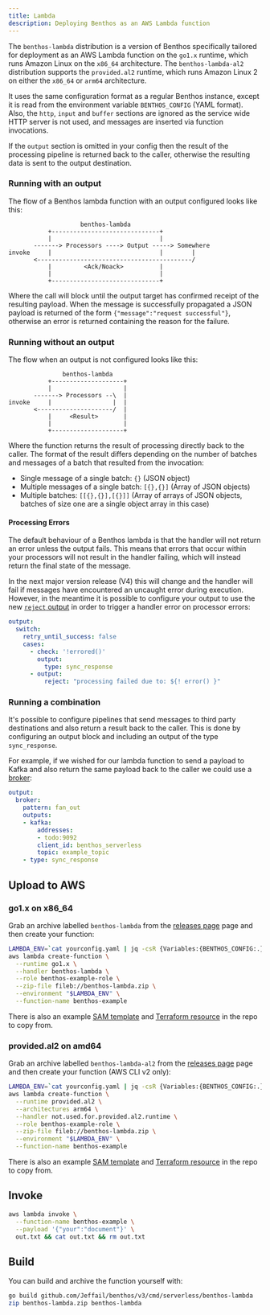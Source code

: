 ```yaml
---
title: Lambda
description: Deploying Benthos as an AWS Lambda function
---
```


The `benthos-lambda` distribution is a version of Benthos specifically tailored
for deployment as an AWS Lambda function on the `go1.x` runtime,
which runs Amazon Linux on the `x86_64` architecture.
The `benthos-lambda-al2` distribution supports the `provided.al2` runtime,
which runs Amazon Linux 2 on either the `x86_64` or `arm64` architecture.

It uses the same configuration format as a regular Benthos instance, except it
is read from the environment variable `BENTHOS_CONFIG` (YAML format). Also, the
`http`, `input` and `buffer` sections are ignored as the service wide HTTP
server is not used, and messages are inserted via function invocations.

If the `output` section is omitted in your config then the result of the
processing pipeline is returned back to the caller, otherwise the resulting data
is sent to the output destination.

### Running with an output

The flow of a Benthos lambda function with an output configured looks like this:

```text
                    benthos-lambda
           +------------------------------+
           |                              |
       -------> Processors ----> Output -----> Somewhere
invoke     |                              |        |
       <-------------------------------------------/
           |         <Ack/Noack>          |
           |                              |
           +------------------------------+
```

Where the call will block until the output target has confirmed receipt of the
resulting payload. When the message is successfully propagated a JSON payload is
returned of the form `{"message":"request successful"}`, otherwise an error is
returned containing the reason for the failure.

### Running without an output

The flow when an output is not configured looks like this:

```text
               benthos-lambda
           +--------------------+
           |                    |
       -------> Processors --\  |
invoke     |                 |  |
       <---------------------/  |
           |     <Result>       |
           |                    |
           +--------------------+
```

Where the function returns the result of processing directly back to the caller.
The format of the result differs depending on the number of batches and messages
of a batch that resulted from the invocation:

- Single message of a single batch: `{}` (JSON object)
- Multiple messages of a single batch: `[{},{}]` (Array of JSON objects)
- Multiple batches: `[[{},{}],[{}]]` (Array of arrays of JSON objects, batches
  of size one are a single object array in this case)

#### Processing Errors

The default behaviour of a Benthos lambda is that the handler will not return an
error unless the output fails. This means that errors that occur within your
processors will not result in the handler failing, which will instead return the
final state of the message.

In the next major version release (V4) this will change and the handler will
fail if messages have encountered an uncaught error during execution. However,
in the meantime it is possible to configure your output to use the new
[`reject` output][output.reject] in order to trigger a handler error on
processor errors:

```yaml
output:
  switch:
    retry_until_success: false
    cases:
      - check: '!errored()'
        output:
          type: sync_response
      - output:
          reject: "processing failed due to: ${! error() }"
```

### Running a combination

It's possible to configure pipelines that send messages to third party
destinations and also return a result back to the caller. This is done by
configuring an output block and including an output of the type
`sync_response`.

For example, if we wished for our lambda function to send a payload to Kafka
and also return the same payload back to the caller we could use a
[broker][output-broker]:

```yml
output:
  broker:
    pattern: fan_out
    outputs:
    - kafka:
        addresses:
        - todo:9092
        client_id: benthos_serverless
        topic: example_topic
    - type: sync_response
```

## Upload to AWS

### go1.x on x86_64

Grab an archive labelled `benthos-lambda` from the [releases page][releases]
page and then create your function:

```sh
LAMBDA_ENV=`cat yourconfig.yaml | jq -csR {Variables:{BENTHOS_CONFIG:.}}`
aws lambda create-function \
  --runtime go1.x \
  --handler benthos-lambda \
  --role benthos-example-role \
  --zip-file fileb://benthos-lambda.zip \
  --environment "$LAMBDA_ENV" \
  --function-name benthos-example
```

There is also an example [SAM template][sam-template] and
[Terraform resource][tf-example] in the repo to copy from.

### provided.al2 on amd64

Grab an archive labelled `benthos-lambda-al2` from the [releases page][releases]
page and then create your function (AWS CLI v2 only):

```sh
LAMBDA_ENV=`cat yourconfig.yaml | jq -csR {Variables:{BENTHOS_CONFIG:.}}`
aws lambda create-function \
  --runtime provided.al2 \
  --architectures arm64 \
  --handler not.used.for.provided.al2.runtime \
  --role benthos-example-role \
  --zip-file fileb://benthos-lambda.zip \
  --environment "$LAMBDA_ENV" \
  --function-name benthos-example
```

There is also an example [SAM template][sam-template-al2] and
[Terraform resource][tf-example-al2] in the repo to copy from.

## Invoke

```sh
aws lambda invoke \
  --function-name benthos-example \
  --payload '{"your":"document"}' \
  out.txt && cat out.txt && rm out.txt
```

## Build

You can build and archive the function yourself with:

```sh
go build github.com/Jeffail/benthos/v3/cmd/serverless/benthos-lambda
zip benthos-lambda.zip benthos-lambda
```

[releases]: https://github.com/Jeffail/benthos/releases
[sam-template]: https://github.com/Jeffail/benthos/tree/master/resources/serverless/lambda/benthos-lambda-sam.yaml
[tf-example]: https://github.com/Jeffail/benthos/tree/master/resources/serverless/lambda/benthos-lambda.tf
[sam-template-al2]: https://github.com/Jeffail/benthos/tree/master/resources/serverless/lambda/benthos-lambda-al2-sam.yaml
[tf-example-al2]: https://github.com/Jeffail/benthos/tree/master/resources/serverless/lambda/benthos-lambda-al2.tf
[output-broker]: /docs/components/outputs/broker
[output.reject]: /docs/components/outputs/reject
